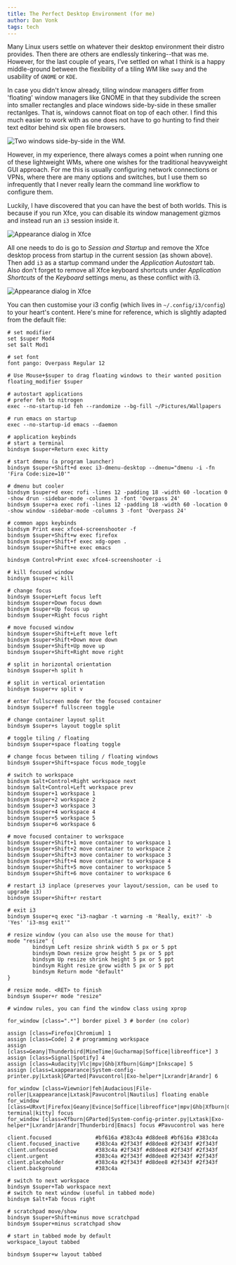 ```yaml
---
title: The Perfect Desktop Environment (for me)
author: Dan Vonk
tags: tech
---
```


Many Linux users settle on whatever their desktop environment their distro provides. Then there are others are endlessly tinkering--that was me. However, for the last couple of years, I've settled on what I think is a happy middle-ground between the flexibility of a tiling WM like `sway` and the usability of `GNOME` or `KDE`.

In case you didn't know already, tiling window managers differ from 'floating' window managers like GNOME in that they subdivide the screen into smaller rectangles and place windows side-by-side in these smaller rectanlges. That is, windows cannot float on top of each other. I find this much easier to work with as one does not have to go hunting to find their text editor behind six open file browsers.

![Two windows side-by-side in the WM.](/images/de2.png "Typical split-screen configuration of my WM.")

However, in my experience, there always comes a point when running one of these lightweight WMs, where one wishes for the traditional heavyweight GUI approach. For me this is usually configuring network connections or VPNs, where there are many options and switches, but I use them so infrequently that I never really learn the command line workflow to configure them.

Luckily, I have discovered that you can have the best of both worlds. This is because if you run Xfce, you can disable its window management gizmos and instead run an `i3` session inside it.

![Appearance dialog in Xfce](/images/de4.png "Example of a GUI dialog which I wouldn't bother learning the command-line workflow for.<")

All one needs to do is go to _Session and Startup_ and remove the Xfce desktop process from startup in the current session (as shown above). Then add `i3` as a startup command under the _Application Autostart_ tab. Also don't forget to remove all Xfce keyboard shortcuts under _Application Shortcuts_ of the _Keyboard_ settings menu, as these conflict with i3.

![Appearance dialog in Xfce](/images/de5.png "Startup entry for i3.")

You can then customise your i3 config (which lives in `~/.config/i3/config`) to your heart's content. Here's mine for reference, which is slightly adapted from the default file:

```shell
# set modifier
set $super Mod4
set $alt Mod1

# set font
font pango: Overpass Regular 12

# Use Mouse+$super to drag floating windows to their wanted position
floating_modifier $super

# autostart applications
# prefer feh to nitrogen
exec --no-startup-id feh --randomize --bg-fill ~/Pictures/Wallpapers

# run emacs on startup
exec --no-startup-id emacs --daemon

# application keybinds
# start a terminal
bindsym $super+Return exec kitty

# start dmenu (a program launcher)
bindsym $super+Shift+d exec i3-dmenu-desktop --dmenu="dmenu -i -fn 'Fira Code:size=10'"

# dmenu but cooler
bindsym $super+d exec rofi -lines 12 -padding 18 -width 60 -location 0 -show drun -sidebar-mode -columns 3 -font 'Overpass 24'
bindsym $super+a exec rofi -lines 12 -padding 18 -width 60 -location 0 -show window -sidebar-mode -columns 3 -font 'Overpass 24'

# common apps keybinds
bindsym Print exec xfce4-screenshooter -f
bindsym $super+Shift+w exec firefox
bindsym $super+Shift+f exec xdg-open .
bindsym $super+Shift+e exec emacs

bindsym Control+Print exec xfce4-screenshooter -i

# kill focused window
bindsym $super+c kill

# change focus
bindsym $super+Left focus left
bindsym $super+Down focus down
bindsym $super+Up focus up
bindsym $super+Right focus right

# move focused window
bindsym $super+Shift+Left move left
bindsym $super+Shift+Down move down
bindsym $super+Shift+Up move up
bindsym $super+Shift+Right move right

# split in horizontal orientation
bindsym $super+h split h

# split in vertical orientation
bindsym $super+v split v

# enter fullscreen mode for the focused container
bindsym $super+f fullscreen toggle

# change container layout split
bindsym $super+s layout toggle split

# toggle tiling / floating
bindsym $super+space floating toggle

# change focus between tiling / floating windows
bindsym $super+Shift+space focus mode_toggle

# switch to workspace
bindsym $alt+Control+Right workspace next
bindsym $alt+Control+Left workspace prev
bindsym $super+1 workspace 1
bindsym $super+2 workspace 2
bindsym $super+3 workspace 3
bindsym $super+4 workspace 4
bindsym $super+5 workspace 5
bindsym $super+6 workspace 6

# move focused container to workspace
bindsym $super+Shift+1 move container to workspace 1
bindsym $super+Shift+2 move container to workspace 2
bindsym $super+Shift+3 move container to workspace 3
bindsym $super+Shift+4 move container to workspace 4
bindsym $super+Shift+5 move container to workspace 5
bindsym $super+Shift+6 move container to workspace 6

# restart i3 inplace (preserves your layout/session, can be used to upgrade i3)
bindsym $super+Shift+r restart

# exit i3
bindsym $super+q exec "i3-nagbar -t warning -m 'Really, exit?' -b 'Yes' 'i3-msg exit'"

# resize window (you can also use the mouse for that)
mode "resize" {
        bindsym Left resize shrink width 5 px or 5 ppt
        bindsym Down resize grow height 5 px or 5 ppt
        bindsym Up resize shrink height 5 px or 5 ppt
        bindsym Right resize grow width 5 px or 5 ppt
        bindsym Return mode "default"
}

# resize mode. <RET> to finish
bindsym $super+r mode "resize"

# window rules, you can find the window class using xprop

for_window [class=".*"] border pixel 3 # border (no color)

assign [class=Firefox|Chromium] 1
assign [class=Code] 2 # programming workspace
assign [class=Geany|Thunderbird|MineTime|Gucharmap|Soffice|libreoffice*] 3
assign [class=Signal|Spotify] 4
assign [class=Audacity|Vlc|mpv|Ghb|Xfburn|Gimp*|Inkscape] 5
assign [class=Lxappearance|System-config-printer.py|Lxtask|GParted|Pavucontrol|Exo-helper*|Lxrandr|Arandr] 6

for_window [class=Viewnior|feh|Audacious|File-roller|Lxappearance|Lxtask|Pavucontrol|Nautilus] floating enable
for_window [class=URxvt|Firefox|Geany|Evince|Soffice|libreoffice*|mpv|Ghb|Xfburn|Gimp*|Inkscape|Vlc|Lxappearance|Audacity|Thunar|xfce4-terminal|kitty] focus
for_window [class=Xfburn|GParted|System-config-printer.py|Lxtask|Exo-helper*|Lxrandr|Arandr|Thunderbird|Emacs] focus #Pavucontrol was here

client.focused              #bf616a #383c4a #d8dee8 #bf616a #383c4a
client.focused_inactive     #383c4a #2f343f #d8dee8 #2f343f #2f343f
client.unfocused            #383c4a #2f343f #d8dee8 #2f343f #2f343f
client.urgent               #383c4a #2f343f #d8dee8 #2f343f #2f343f
client.placeholder          #383c4a #2f343f #d8dee8 #2f343f #2f343f
client.background           #383c4a 

# switch to next workspace
bindsym $super+Tab workspace next
# switch to next window (useful in tabbed mode)
bindsym $alt+Tab focus right

# scratchpad move/show
bindsym $super+Shift+minus move scratchpad
bindsym $super+minus scratchpad show

# start in tabbed mode by default
workspace_layout tabbed

bindsym $super+w layout tabbed
```
